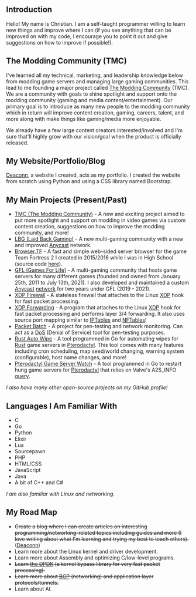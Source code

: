 ## Introduction
Hello! My name is Christian. I am a self-taught programmer willing to learn new things and improve where I can (if you see anything that can be improved on with my code, I encourage you to point it out and give suggestions on how to improve if possible!).

## The Modding Community (TMC)
I've learned all my technical, marketing, and leadership knowledge below from modding game servers and managing large gaming communities. This lead to me founding a major project called [The Modding Community](https://moddingcommunity.com/) (TMC). We are a community with goals to shine spotlight and support onto the modding community (gaming and media content/entertainment). Our primary goal is to introduce as many new people to the modding community which in return will improve content creation, gaming, careers, talent, and more along with make things like gaming/media more enjoyable.

We already have a few large content creators interested/involved and I'm sure that'll highly grow with our vision/goal when the product is officially released.

## My Website/Portfolio/Blog
[Deaconn](https://deaconn.net/), a website I created, acts as my portfolio. I created the website from scratch using Python and using a CSS library named Bootstrap.

## My Main Projects (Present/Past)
* [TMC (The Modding Community)](https://moddingcommunity.com/) - A new and exciting project aimed to put more spotlight and support on modding in video games via custom content creation, suggestions on how to improve the modding community, and more! 
* [LBG (Laid Back Gaming)](https://lbgaming.co/) - A new multi-gaming community with a new and improved [Anycast](https://www.cloudflare.com/learning/cdn/glossary/anycast-network/) network.
* [Browser.TF](https://Browser.tf/) - A fast and simple web-sided server browser for the game Team Fortress 2 I created in 2015/2016 while I was in High School (source code [here](https://github.com/gamemann/Browser.TF)).
* [GFL (Games For Life)](https://GFLClan.com/) - A multi-gaming community that hosts game servers for many different games (founded and owned from January 25th, 2011 to July 13th, 2021). I also developed and maintained a custom [Anycast](https://www.cloudflare.com/learning/cdn/glossary/anycast-network/) [network](https://gflclan.com/forum/959-gfls-network/) for two years under GFL (2019 - 2021).
* [XDP Firewall](https://github.com/gamemann/XDP-Firewall) - A stateless firewall that attaches to the Linux [XDP](https://www.iovisor.org/technology/xdp) hook for fast packet processing.
* [XDP Forwarding](https://github.com/gamemann/XDP-Forwarding) - A program that attaches to the Linux [XDP](https://www.iovisor.org/technology/xdp) hook for fast packet processing and performs layer 3/4 forwarding. It also uses source port mapping similar to [IPTables](https://linux.die.net/man/8/iptables) and [NFTables](https://wiki.nftables.org/wiki-nftables/index.php/Main_Page)!
* [Packet Batch](https://github.com/Packet-Batch) - A project for pen-testing and network monitoring. Can act as a [DoS](https://www.cloudflare.com/learning/ddos/glossary/denial-of-service/) (Denial of Service) tool for pen-testing purposes.
* [Rust Auto Wipe](https://github.com/gamemann/Rust-Auto-Wipe) - A tool programmed in Go for automating wipes for [Rust](https://store.steampowered.com/agecheck/app/252490/) game servers in [Pterodactyl](https://pterodactyl.io/). This tool comes with many features including cron scheduling, map seed/world changing, warning system (configurable), host name changes, and more!
* [Pterodactyl Game Server Watch](https://github.com/gamemann/Pterodactyl-Game-Server-Watch) - A tool programmed in Go to restart hung game servers for [Pterodactyl](https://pterodactyl.io/) that relies on Valve's A2S_INFO [query](https://developer.valvesoftware.com/wiki/Server_queries#A2S_INFO).

*I also have many other open-source projects on my GitHub profile!*

## Languages I Am Familiar With
* C
* Go
* Python
* Elixir
* Lua
* Sourcepawn
* PHP
* HTML/CSS
* JavaScript
* Java
* A bit of C++ and C#

*I am also familiar with Linux and networking.*

## My Road Map
* ~~Create a blog where I can create articles on interesting programming/networking-related topics including guides and more (I love writing about what I'm learning and trying my best to teach others).~~ ([Deaconn](https://deaconn.net))
* Learn more about the Linux kernel and driver development.
* Learn more about Assembly and optimizing C/low-level programs.
* ~~Learn [the DPDK](https://doc.dpdk.org/guides/prog_guide/) (a kernel bypass library for very fast packet processing).~~
* ~~Learn more about [BGP](https://en.wikipedia.org/wiki/Border_Gateway_Protocol) (networking) and application layer protocols/tunnels.~~
* Learn about AI.
